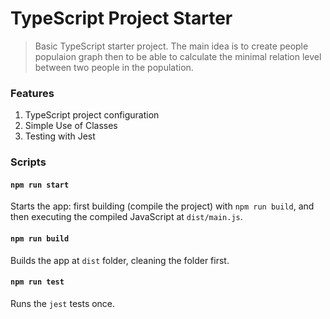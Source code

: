 # TypeScript Project Starter

> Basic TypeScript starter project. 
> The main idea is to create people populaion graph then to be able to calculate the minimal relation level between two people in the population.

### Features

1. TypeScript project configuration
2. Simple Use of Classes
3. Testing with Jest

### Scripts

#### `npm run start`

Starts the app: first building (compile the project) with `npm run build`, and then executing the compiled JavaScript at `dist/main.js`.

#### `npm run build`

Builds the app at `dist` folder, cleaning the folder first.

#### `npm run test`

Runs the `jest` tests once.


